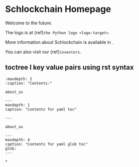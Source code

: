 # Schlockchain Homepage

Welcome to the future.

The logo is at {ref}`the Python logo <logo-target>`.

More information about Schlockchain is available in [](about_us).

You can also visit our {ref}`investors`.

## toctree I key value pairs using rst syntax

```{toctree}
:maxdepth: 2
:caption: "Contents:"

about_us
```

```{toctree}
---
maxdepth: 1
caption: "Contents for yaml toc"

---

about_us
```

```{toctree}
---
maxdepth: 4
caption: "Contents for yaml glob toc"
glob:
---

*
```
